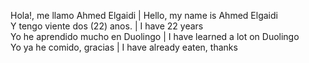 Hola!, me llamo Ahmed Elgaidi | Hello, my name is Ahmed Elgaidi<br/>
Y tengo viente dos (22) anos. | I have 22 years<br/>
Yo he aprendido mucho en Duolingo  | I have learned a lot on Duolingo<br/>
Yo ya he comido, gracias | I have already eaten, thanks <br/>